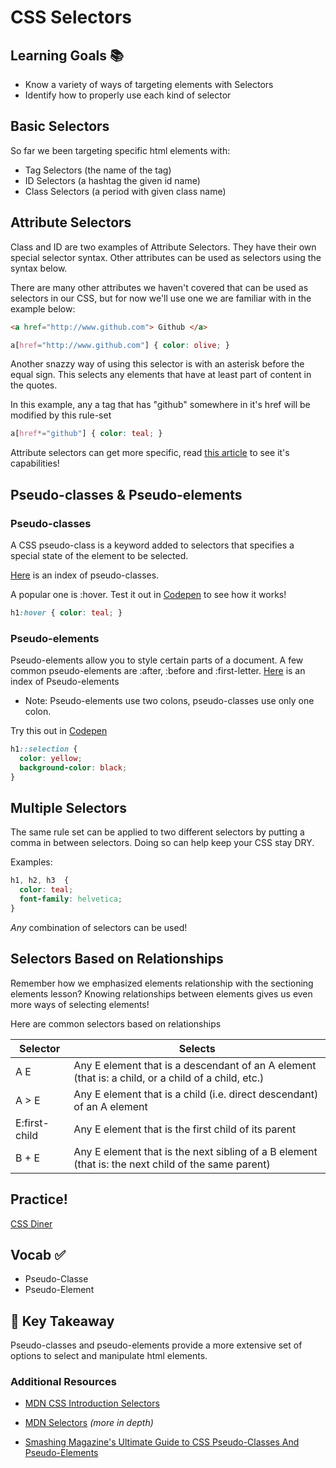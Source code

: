 # CSS Selectors

## Learning Goals 📚
- Know a variety of ways of targeting elements with Selectors
- Identify how to properly use each kind of selector

## Basic Selectors
So far we been targeting specific html elements with:
- Tag Selectors (the name of the tag)
- ID Selectors (a hashtag the given id name)
- Class Selectors (a period with given class name)


## Attribute Selectors
Class and ID are two examples of Attribute Selectors. They have their own special selector syntax. Other attributes can be used as selectors using the syntax below.

 There are many other attributes we haven't covered that can be used as selectors in our CSS, but for now we'll use one we are familiar with in the example below:

```html
<a href="http://www.github.com"> Github </a>
```

```css
a[href="http://www.github.com"] { color: olive; }
```

Another snazzy way of using this selector is with an asterisk before the equal sign. This selects any elements that have at least part of content in the quotes.

In this example, any a tag that has "github" somewhere in it's href will be modified by this rule-set
```css
a[href*="github"] { color: teal; }
```

Attribute selectors can get more specific, read [this article](https://css-tricks.com/attribute-selectors/) to see it's capabilities!


## Pseudo-classes & Pseudo-elements

### Pseudo-classes
A CSS pseudo-class is a keyword added to selectors that specifies a special state of the element to be selected.

[Here](https://developer.mozilla.org/en-US/docs/Web/CSS/Pseudo-classes) is an index of pseudo-classes.

A popular one is :hover. Test it out in [Codepen](http://codepen.io) to see how it works!
```css
h1:hover { color: teal; }
```
### Pseudo-elements
Pseudo-elements allow you to style certain parts of a document. A few common pseudo-elements are :after, :before and :first-letter. [Here](https://developer.mozilla.org/en-US/docs/Web/CSS/pseudo-elements) is an index of Pseudo-elements

- Note: Pseudo-elements use two colons, pseudo-classes use only one colon.

Try this out in [Codepen](http://codepen.io)
```css
h1::selection {
  color: yellow;
  background-color: black;
}
```


## Multiple Selectors
The same rule set can be applied to two different selectors by putting a comma in between selectors. Doing so can help keep your CSS stay DRY.

Examples:
```css
h1, h2, h3  {
  color: teal;
  font-family: helvetica;
}
```

*Any* combination of selectors can be used!

## Selectors Based on Relationships
Remember how we emphasized elements relationship with the sectioning elements lesson? Knowing relationships between elements gives us even more ways of selecting elements!

Here are common selectors based on relationships

| Selector      | Selects        
| ------------- |-------------|
| A E      | Any E element that is a descendant of an A element (that is: a child, or a child of a child, etc.) |
| A > E     | Any E element that is a child (i.e. direct descendant) of an A element     |  
| E:first-child | Any E element that is the first child of its parent    |  
| B + E | Any E element that is the next sibling of a B element (that is: the next child of the same parent)    |


## Practice!
[CSS Diner](http://flukeout.github.io/)

## Vocab ✅
  - Pseudo-Classe
  - Pseudo-Element


## 🔑 Key Takeaway
Pseudo-classes and pseudo-elements provide a more extensive set of options to select and manipulate html elements.

### Additional Resources
- [MDN CSS Introduction Selectors](https://developer.mozilla.org/en-US/docs/Learn/CSS/Introduction_to_CSS/Selectors)

- [MDN Selectors](https://developer.mozilla.org/en-US/docs/Web/Guide/CSS/Getting_started/Selectors) *(more in depth)*

- [Smashing Magazine's Ultimate Guide to CSS Pseudo-Classes And Pseudo-Elements](https://www.smashingmagazine.com/2016/05/an-ultimate-guide-to-css-pseudo-classes-and-pseudo-elements/)
